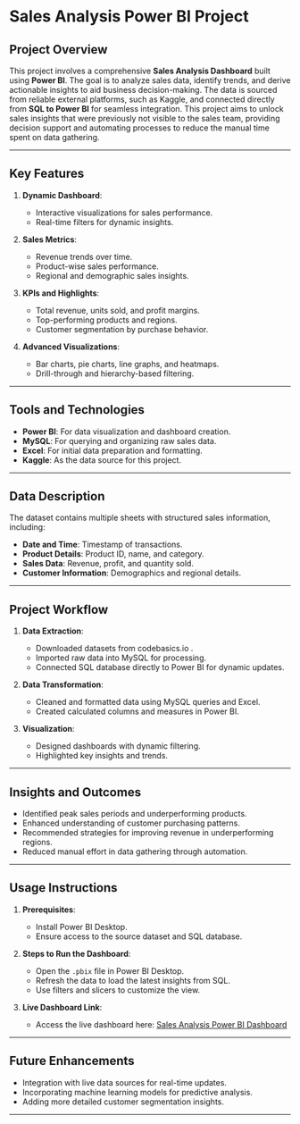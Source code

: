 # Sales Analysis Power BI Project

## Project Overview
This project involves a comprehensive **Sales Analysis Dashboard** built using **Power BI**. The goal is to analyze sales data, identify trends, and derive actionable insights to aid business decision-making. The data is sourced from reliable external platforms, such as Kaggle, and connected directly from **SQL to Power BI** for seamless integration. This project aims to unlock sales insights that were previously not visible to the sales team, providing decision support and automating processes to reduce the manual time spent on data gathering.

---

## Key Features

1. **Dynamic Dashboard**: 
   - Interactive visualizations for sales performance.
   - Real-time filters for dynamic insights.

2. **Sales Metrics**:
   - Revenue trends over time.
   - Product-wise sales performance.
   - Regional and demographic sales insights.

3. **KPIs and Highlights**:
   - Total revenue, units sold, and profit margins.
   - Top-performing products and regions.
   - Customer segmentation by purchase behavior.

4. **Advanced Visualizations**:
   - Bar charts, pie charts, line graphs, and heatmaps.
   - Drill-through and hierarchy-based filtering.

---

## Tools and Technologies
- **Power BI**: For data visualization and dashboard creation.
- **MySQL**: For querying and organizing raw sales data.
- **Excel**: For initial data preparation and formatting.
- **Kaggle**: As the data source for this project.

---

## Data Description
The dataset contains multiple sheets with structured sales information, including:
- **Date and Time**: Timestamp of transactions.
- **Product Details**: Product ID, name, and category.
- **Sales Data**: Revenue, profit, and quantity sold.
- **Customer Information**: Demographics and regional details.

---

## Project Workflow
1. **Data Extraction**:
   - Downloaded datasets from codebasics.io .
   - Imported raw data into MySQL for processing.
   - Connected SQL database directly to Power BI for dynamic updates.

2. **Data Transformation**:
   - Cleaned and formatted data using MySQL queries and Excel.
   - Created calculated columns and measures in Power BI.

3. **Visualization**:
   - Designed dashboards with dynamic filtering.
   - Highlighted key insights and trends.

---

## Insights and Outcomes
- Identified peak sales periods and underperforming products.
- Enhanced understanding of customer purchasing patterns.
- Recommended strategies for improving revenue in underperforming regions.
- Reduced manual effort in data gathering through automation.

---

## Usage Instructions
1. **Prerequisites**:
   - Install Power BI Desktop.
   - Ensure access to the source dataset and SQL database.

2. **Steps to Run the Dashboard**:
   - Open the `.pbix` file in Power BI Desktop.
   - Refresh the data to load the latest insights from SQL.
   - Use filters and slicers to customize the view.

3. **Live Dashboard Link**:
   - Access the live dashboard here: [Sales Analysis Power BI Dashboard](https://app.powerbi.com/groups/f30c4b41-09e6-4884-a642-492f21fc2a82/reports/208a212c-d4ef-4aa8-8266-af3eee1b8cbf/de064b6297c054e98a54?experience=power-bi)

---

## Future Enhancements
- Integration with live data sources for real-time updates.
- Incorporating machine learning models for predictive analysis.
- Adding more detailed customer segmentation insights.

---
